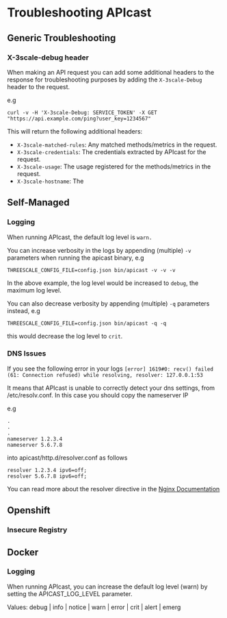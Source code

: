 # Troubleshooting APIcast

## Generic Troubleshooting

### X-3scale-debug header 

When making an API request you can add some additional headers to the response for troubleshooting purposes by adding the `X-3scale-Debug` header to the request. 

e.g 

`curl -v -H 'X-3scale-Debug: SERVICE_TOKEN' -X GET "https://api.example.com/ping?user_key=1234567"`

This will return the following additional headers:
- `X-3scale-matched-rules`: Any matched methods/metrics in the request.
- `X-3scale-credentials`: The credentials extracted by APIcast for the request.
- `X-3scale-usage`: The usage registered for the methods/metrics in the request.
- `X-3scale-hostname`: The 

## Self-Managed

### Logging

When running APIcast, the default log level is `warn.` 

You can increase verbosity in the logs by appending (multiple) `-v` parameters when running the apicast binary, e.g 

`THREESCALE_CONFIG_FILE=config.json bin/apicast -v -v -v`

In the above example, the log level would be increased to `debug`, the maximum log level.

You can also decrease verbosity by appending (multiple) `-q` parameters instead, e.g 

`THREESCALE_CONFIG_FILE=config.json bin/apicast -q -q`

this would decrease the log level to `crit`.

### DNS Issues

If you see the following error in your logs `[error] 1619#0: recv() failed (61: Connection refused) while resolving, resolver: 127.0.0.1:53`

It means that APIcast is unable to correctly detect your dns settings, from /etc/resolv.conf. In this case you should copy the nameserver IP 

e.g 

```
.
.
.
nameserver 1.2.3.4
nameserver 5.6.7.8
```

into apicast/http.d/resolver.conf as follows

```
resolver 1.2.3.4 ipv6=off;
resolver 5.6.7.8 ipv6=off;
```

You can read more about the resolver directive in the [Nginx Documentation](https://nginx.org/en/docs/http/ngx_http_core_module.html#resolver)

## Openshift

### Insecure Registry

## Docker

### Logging

When running APIcast, you can increase the default log level (warn) by setting the APICAST_LOG_LEVEL parameter. 

Values: debug | info | notice | warn | error | crit | alert | emerg
